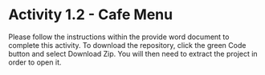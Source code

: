 # Activity 1.2 - Cafe Menu

Please follow the instructions within the provide word document to complete this activity. To download the repository, click the green Code button and select Download Zip. You will then need to extract the project in order to open it.
